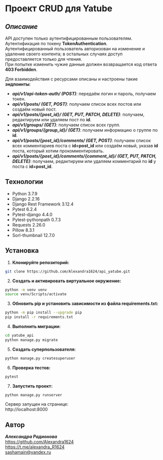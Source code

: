 # Проект CRUD для Yatube
## _Описание_
API доступен только аутентифицированным пользователям. Аутентификация по токену **TokenAuthentication**.    
Аутентифицированный пользователь авторизован на изменение и удаление своего контента; в остальных случаях доступ предоставляется только для чтения.   
При попытке изменить чужие данные должен возвращается код ответа **403 Forbidden**.   

Для взаимодействия с ресурсами описаны и настроены такие **эндпоинты**:
- ***api/v1/api-token-auth/ (POST)***: передаём логин и пароль, получаем токен.
- ***api/v1/posts/ (GET, POST)***: получаем список всех постов или создаём новый пост.
- ***api/v1/posts/{post_id}/ (GET, PUT, PATCH, DELETE)***: получаем, редактируем или удаляем пост по **id**.
- ***api/v1/groups/ (GET)***: получаем список всех групп.
- ***api/v1/groups/{group_id}/ (GET)***: получаем информацию о группе по **id**.
- ***api/v1/posts/{post_id}/comments/ (GET, POST)***: получаем список всех комментариев поста с **id=post_id** или создаём новый, указав **id** поста, который хотим прокомментировать.
- ***api/v1/posts/{post_id}/comments/{comment_id}/ (GET, PUT, PATCH, DELETE)***: получаем, редактируем или удаляем комментарий по **id** у поста с **id=post_id**.

## Технологии
- Python 3.7.9
- Django 2.2.16
- Django Rest Framework 3.12.4
- Pytest 6.2.4
- Pytest-django 4.4.0
- Pytest-pythonpath 0.7.3
- Requests 2.26.0
- Pillow 8.3.1
- Sorl-thumbnail 12.7.0

## Установка
1. **Клонируйте репозиторий:**
```sh
git clone https://github.com/Alexandra1624/api_yatube.git
```

2. **Cоздать и активировать виртуальное окружение:**
```sh
python -m venv venv
source venv/Scripts/activate
```

3. **Обновить pip и установить зависимости из файла requirements.txt:**
```sh
python -m pip install --upgrade pip
pip install -r requirements.txt
```

4. **Выполнить миграции:**
```sh
cd yatube_api
python manage.py migrate
```

5. **Создать суперпользователя:**
```sh
python manage.py createsuperuser
```

6. **Проверка тестов:**
```sh
pytest
```

7. **Запустить проект:**
```sh
python manage.py runserver
```
Сервер запущен на странице:     
http://localhost:8000       

 ## Автор

**_Александра Радионова_**  
https://github.com/Alexandra1624  
https://t.me/alexandra_R1624  
sashamain@yandex.ru

